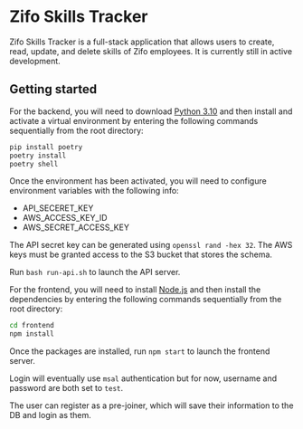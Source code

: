 # Zifo Skills Tracker

Zifo Skills Tracker is a full-stack application that allows users to create, read, update, and delete skills of Zifo employees. It is currently still in active development.

## Getting started

For the backend, you will need to download [Python 3.10](https://www.python.org/downloads/) and then install and activate a virtual environment by entering the following commands sequentially from the root directory:

```bash
pip install poetry
poetry install
poetry shell
```

Once the environment has been activated, you will need to configure environment variables with the following info:

- API_SECERET_KEY
- AWS_ACCESS_KEY_ID
- AWS_SECRET_ACCESS_KEY

The API secret key can be generated using `openssl rand -hex 32`. The AWS keys must be granted access to the S3 bucket that stores the schema.

Run `bash run-api.sh` to launch the API server.

For the frontend, you will need to install [Node.js](https://nodejs.org/en/download/) and then install the dependencies by entering the following commands sequentially from the root directory:

```bash
cd frontend
npm install
```

Once the packages are installed, run `npm start` to launch the frontend server.

Login will eventually use `msal` authentication but for now, username and password are both set to `test`.

The user can register as a pre-joiner, which will save their information to the DB and login as them.
